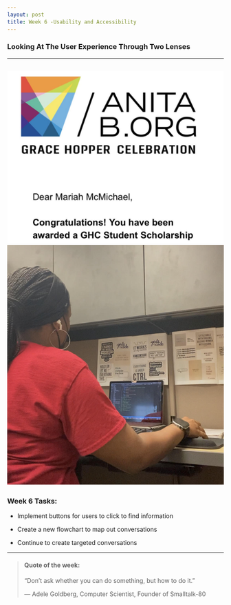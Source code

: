 ```yaml
---
layout: post
title: Week 6 -Usability and Accessibility
---
```


### Looking At The User Experience Through Two Lenses

----

![uapwkfive2](/images/uapwkfive2.jpg) ![uapwkfive1](/images/uapwkfive1.jpg)
----

### Week 6 Tasks:

- Implement buttons for users to click to find information

- Create a new flowchart to map out conversations 

- Continue to create targeted conversations

----

> #### Quote of the week:
> “Don’t ask whether you can do something, but how to do it.”
>
> — Adele Goldberg, Computer Scientist, Founder of Smalltalk-80
